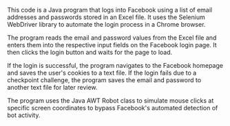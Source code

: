 This code is a Java program that logs into Facebook using a list of email addresses and passwords stored in an Excel file. It uses the Selenium WebDriver library to automate the login process in a Chrome browser.

The program reads the email and password values from the Excel file and enters them into the respective input fields on the Facebook login page. It then clicks the login button and waits for the page to load.

If the login is successful, the program navigates to the Facebook homepage and saves the user's cookies to a text file. If the login fails due to a checkpoint challenge, the program saves the email and password to another text file for later review.

The program uses the Java AWT Robot class to simulate mouse clicks at specific screen coordinates to bypass Facebook's automated detection of bot activity.
